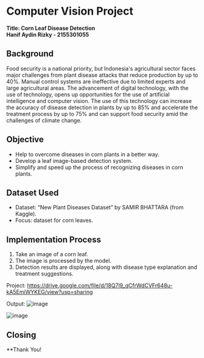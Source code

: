 # Computer Vision Project

**Title: Corn Leaf Disease Detection**  
**Hanif Aydin Rizky - 2155301055**

## Background
Food security is a national priority, but Indonesia's agricultural sector faces major challenges from plant disease attacks that reduce production by up to 40%. Manual control systems are ineffective due to limited experts and large agricultural areas. The advancement of digital technology, with the use of technology, opens up opportunities for the use of artificial intelligence and computer vision. The use of this technology can increase the accuracy of disease detection in plants by up to 85% and accelerate the treatment process by up to 75% and can support food security amid the challenges of climate change.

## Objective
- Help to overcome diseases in corn plants in a better way.
- Develop a leaf image-based detection system.
- Simplify and speed up the process of recognizing diseases in corn plants.

## Dataset Used
- Dataset: “New Plant Diseases Dataset” by SAMIR BHATTARA (from Kaggle).
- Focus: dataset for corn leaves.

## Implementation Process
1. Take an image of a corn leaf.
2. The image is processed by the model.
3. Detection results are displayed, along with disease type explanation and treatment suggestions.

Project: https://drive.google.com/file/d/18Q7l9_gCfrWdCVFr648u-kA5EmiWYKEG/view?usp=sharing

Output: ![image](https://github.com/user-attachments/assets/0ae16e76-b4a1-47ba-a8da-c416a37e4d76)

![image](https://github.com/user-attachments/assets/6a158938-a2ea-40a9-b675-dab45e434e6a)



## Closing
**Thank You!
